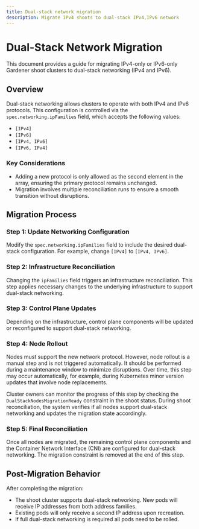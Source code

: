 ```yaml
---
title: Dual-stack network migration
description: Migrate IPv4 shoots to dual-stack IPv4,IPv6 network
---
```


# Dual-Stack Network Migration

This document provides a guide for migrating IPv4-only or IPv6-only Gardener shoot clusters to dual-stack networking (IPv4 and IPv6).
## Overview

Dual-stack networking allows clusters to operate with both IPv4 and IPv6 protocols. This configuration is controlled via the `spec.networking.ipFamilies` field, which accepts the following values:
- `[IPv4]`
- `[IPv6]`
- `[IPv4, IPv6]`
- `[IPv6, IPv4]`

### Key Considerations
- Adding a new protocol is only allowed as the second element in the array, ensuring the primary protocol remains unchanged.
- Migration involves multiple reconciliation runs to ensure a smooth transition without disruptions.

## Migration Process

### Step 1: Update Networking Configuration
Modify the `spec.networking.ipFamilies` field to include the desired dual-stack configuration. For example, change `[IPv4]` to `[IPv4, IPv6]`.

### Step 2: Infrastructure Reconciliation
Changing the `ipFamilies` field triggers an infrastructure reconciliation. This step applies necessary changes to the underlying infrastructure to support dual-stack networking.

### Step 3: Control Plane Updates
Depending on the infrastructure, control plane components will be updated or reconfigured to support dual-stack networking.

### Step 4: Node Rollout

Nodes must support the new network protocol. However, node rollout is a manual step and is not triggered automatically. It should be performed during a maintenance window to minimize disruptions. Over time, this step may occur automatically, for example, during Kubernetes minor version updates that involve node replacements.

Cluster owners can monitor the progress of this step by checking the `DualStackNodesMigrationReady` constraint in the shoot status. During shoot reconciliation, the system verifies if all nodes support dual-stack networking and updates the migration state accordingly.

### Step 5: Final Reconciliation
Once all nodes are migrated, the remaining control plane components and the Container Network Interface (CNI) are configured for dual-stack networking. The migration constraint is removed at the end of this step.

## Post-Migration Behavior

After completing the migration:
- The shoot cluster supports dual-stack networking.
 New pods will receive IP addresses from both address families.
- Existing pods will only receive a second IP address upon recreation.
- If full dual-stack networking is required all pods need to be rolled.



